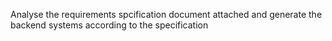 Analyse the requirements spcification document attached and generate the backend systems according to the specification